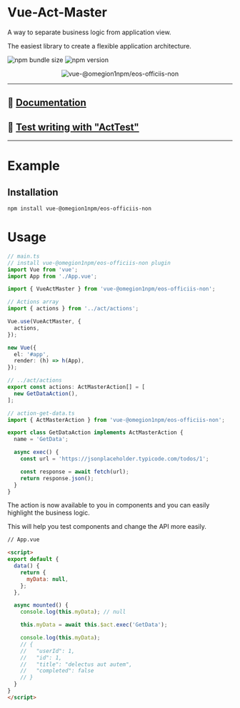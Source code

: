 # Vue-Act-Master

A way to separate business logic from application view.

The easiest library to create a flexible application architecture.

![npm bundle size](https://img.shields.io/bundlephobia/minzip/vue-@omegion1npm/eos-officiis-non)
![npm version](https://img.shields.io/npm/v/vue-@omegion1npm/eos-officiis-non)

<div align="center">
  <img  src="https://raw.githubusercontent.com/avil13/vue-@omegion1npm/eos-officiis-non/master/assets/@omegion1npm/eos-officiis-non-logo.svg" alt="vue-@omegion1npm/eos-officiis-non">
</div>

---

## 📗 [Documentation](https://avil13.github.io/vue-@omegion1npm/eos-officiis-non/)

## 🧪 [Test writing with "ActTest"](https://github.com/omegion1npm/eos-officiis-non/blob/master/packages/@omegion1npm/eos-officiis-non/src/test-utils/README.md)


---

# Example

## Installation

```bash
npm install vue-@omegion1npm/eos-officiis-non
```

# Usage

```ts
// main.ts
// install vue-@omegion1npm/eos-officiis-non plugin
import Vue from 'vue';
import App from './App.vue';

import { VueActMaster } from 'vue-@omegion1npm/eos-officiis-non';

// Actions array
import { actions } from '../act/actions';

Vue.use(VueActMaster, {
  actions,
});

new Vue({
  el: '#app',
  render: (h) => h(App),
});
```

```ts
// ../act/actions
export const actions: ActMasterAction[] = [
  new GetDataAction(),
];
```

```ts
// action-get-data.ts
import { ActMasterAction } from 'vue-@omegion1npm/eos-officiis-non';

export class GetDataAction implements ActMasterAction {
  name = 'GetData';

  async exec() {
    const url = 'https://jsonplaceholder.typicode.com/todos/1';

    const response = await fetch(url);
    return response.json();
  }
}
```
The action is now available to you in components and you can easily highlight the business logic.

This will help you test components and change the API more easily.


```html
// App.vue

<script>
export default {
  data() {
    return {
      myData: null,
    };
  },

  async mounted() {
    console.log(this.myData); // null

    this.myData = await this.$act.exec('GetData');

    console.log(this.myData);
    // {
    //   "userId": 1,
    //   "id": 1,
    //   "title": "delectus aut autem",
    //   "completed": false
    // }
  }
}
</script>
```

